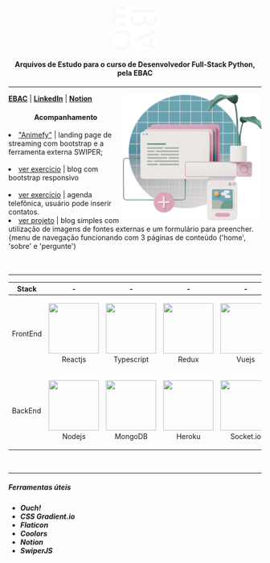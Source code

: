 <div align="center">
  <img align="center" width="90px" src="https://github.com/karolinadornelas/curso-ebac-fullstack/blob/main/assets/ebac.png">
  <h4>Arquivos de Estudo para o curso de Desenvolvedor Full-Stack Python, pela EBAC<h4>
</div>

<hr>
    
<img
     align="right"
     height="250"
     src="https://github.com/karolinadornelas/curso-ebac-fullstack/blob/main/assets/3d-casual-life-article-review.png">
    
[**EBAC**](https://ebaconline.com.br/) |
[**LinkedIn**](https://www.linkedin.com/in/karolina-dornelas-b6aa29239/) |
[**Notion**](https://tide-syringa-264.notion.site/EBAC-229fe7e470a94920934ffa7f59f0a896)
<p align="center">
          <h4 align="center">Acompanhamento</h4> 
      
  <li><a href="https://tarefa-streaming-amfy.vercel.app/index.html">"Animefy"</a> | landing page de streaming com bootstrap e a ferramenta externa SWIPER; </li><br>
        
  <li><a href="https://btsrp-adv.vercel.app/">ver exercício</a> | blog com bootstrap responsivo</li> <br>
        
  <li><a href="https://agenda-ivory.vercel.app/">ver exercício</a> | agenda telefônica, usuário pode inserir contatos.
  
  <li><a href="https://receitinha-eight.vercel.app/">ver projeto</a> | blog simples com utilização de imagens de fontes externas e um formulário para preencher. {menu de navegação funcionando com 3 páginas de conteúdo ('home', 'sobre' e 'pergunte') </li><br>
        
  <br>
  <hr>
    


| Stack    | -                                                                                                  | -                                                                                                 | -                                                                                                | -                                                                                                                | -                                                                                                   |
| -------- | -------------------------------------------------------------------------------------------------- | ------------------------------------------------------------------------------------------------- | ------------------------------------------------------------------------------------------------ | ---------------------------------------------------------------------------------------------------------------- | --------------------------------------------------------------------------------------------------- |
| FrontEnd | <p align="center"><img src="https://cdn.jsdelivr.net/gh/devicons/devicon/icons/react/react-original.svg" width="100" height="100"> <br/>Reactjs</p> | <p align="center"><img src="https://cdn.jsdelivr.net/gh/devicons/devicon/icons/typescript/typescript-original.svg" width="100" height="100"> <br />Typescript</p>  | <p align="center"><img src="https://cdn.jsdelivr.net/gh/devicons/devicon/icons/redux/redux-original.svg" width="100" height="100"> <br />Redux</p>   | <p align="center"><img src="https://cdn.jsdelivr.net/gh/devicons/devicon/icons/vuejs/vuejs-original.svg" width="100" height="100"> <br />Vuejs</p> | <p align="center"><img src="./assets/js.png" width="100" height="100"> <br />JavaScript</p>
| BackEnd  | <p align="center"><img src="https://cdn.jsdelivr.net/gh/devicons/devicon/icons/nodejs/nodejs-plain.svg" width="100" height="100"> <br />Nodejs</p>   | <p align="center"><img src="https://cdn.jsdelivr.net/gh/devicons/devicon/icons/mongodb/mongodb-plain.svg" width="100" height="100"> <br />MongoDB</p> | <p align="center"><img src="https://cdn.jsdelivr.net/gh/devicons/devicon/icons/heroku/heroku-original.svg" width="100" height="100"> <br/>Heroku</p> | <p align="center"><img src="https://cdn.jsdelivr.net/gh/devicons/devicon/icons/socketio/socketio-original.svg" width="100" height="100"> <br />Socket.io</p>               | <p align="center"><img src="https://cdn.jsdelivr.net/gh/devicons/devicon/icons/python/python-original.svg" width="100" height="100"> <br />Python</p>
  <br>
    <hr>
    <h5>Ferramentas úteis<h5>
  <ul>
  <li>Ouch!</li>
  <li>CSS Gradient.io</li>
  <li>Flaticon</li>
  <li>Coolors</li>
  <li>Notion</li>
  <li>SwiperJS</li>
  </ul>

  
  
